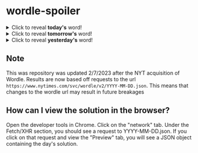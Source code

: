 # wordle-spoiler

<details>
  <summary>Click to reveal <b>today's</b> word!</summary>
  <br>
  <b> twirl </b>
</details>

<details>
  <summary>Click to reveal <b>tomorrow's</b> word!</summary>
  <br>
  <b> scant </b>
</details>

<details>
  <summary>Click to reveal <b>yesterday's</b> word!</summary>
  <br>
  <b> aging </b>
</details>

## Note
This was repository was updated 2/7/2023 after the NYT acquisition of Wordle. Results are now based off requests to the url `https://www.nytimes.com/svc/wordle/v2/YYYY-MM-DD.json`. This means that changes to the wordle url may result in future breakages

## How can I view the solution in the browser?
Open the developer tools in Chrome. Click on the "network" tab. Under the Fetch/XHR section, you should see a request to YYYY-MM-DD.json. If you click on that request and view the "Preview" tab, you will see a JSON object containing the day's solution.